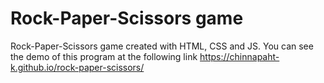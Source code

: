 # Rock-Paper-Scissors game
Rock-Paper-Scissors game created with HTML, CSS and JS. You can see the demo of this program at the following link https://chinnapaht-k.github.io/rock-paper-scissors/
